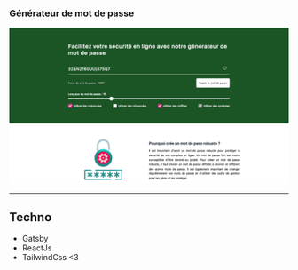 
### Générateur de mot de passe

[![Foo](./passpass.png)](https://pass-liard.vercel.app/)

--- 
## Techno 
- Gatsby
- ReactJs
- TailwindCss <3


